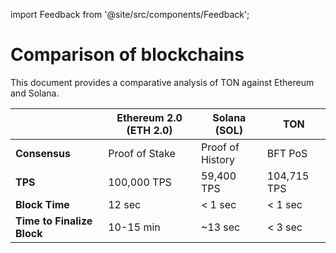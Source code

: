 import Feedback from '@site/src/components/Feedback';

# Comparison of blockchains

This document provides a comparative analysis of TON against Ethereum and Solana.

|                            | Ethereum 2.0 (ETH 2.0) | Solana (SOL)  | TON                              |
| -------------------------- | ------------------------------------------------------------------------- | -------------------------------- | -------------------------------- |
| **Consensus**              | Proof of Stake                                                            | Proof of History                 | BFT PoS                          |
| **TPS**                    | 100,000 TPS                                                               | 59,400 TPS                       | 104,715 TPS                      |
| **Block Time**             | 12 sec                                                                    | < 1 sec | < 1 sec |
| **Time to Finalize Block** | 10-15 min                                                                 | ~13 sec          | < 3 sec |

<Feedback />

